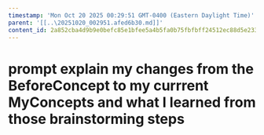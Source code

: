 ```yaml
---
timestamp: 'Mon Oct 20 2025 00:29:51 GMT-0400 (Eastern Daylight Time)'
parent: '[[..\20251020_002951.afed6b30.md]]'
content_id: 2a852cba4d9b9e0befc85e1bfee5a4b5fa0b75fbfbff24512ec88d5e233c79d0
---
```


# prompt explain my changes from the BeforeConcept to my currrent MyConcepts and what I learned from those brainstorming steps

